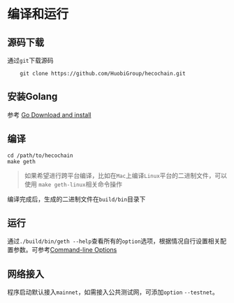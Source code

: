 # 编译和运行

## 源码下载
通过`git`下载源码
```
    git clone https://github.com/HuobiGroup/hecochain.git
```
## 安装Golang
参考 [Go Download and install](https://golang.org/doc/install)

## 编译
```
cd /path/to/hecochain
make geth
```
> 如果希望进行跨平台编译，比如在`Mac`上编译`Linux`平台的二进制文件，可以使用 `make geth-linux`相关命令操作

编译完成后，生成的二进制文件在`build/bin`目录下

## 运行
通过`./build/bin/geth --help`查看所有的`option`选项，根据情况自行设置相关配置参数。可参考[Command-line Options](https://geth.ethereum.org/docs/interface/command-line-options)

## 网络接入
程序启动默认接入`mainnet`，如需接入公共测试网，可添加`option` `--testnet`。
